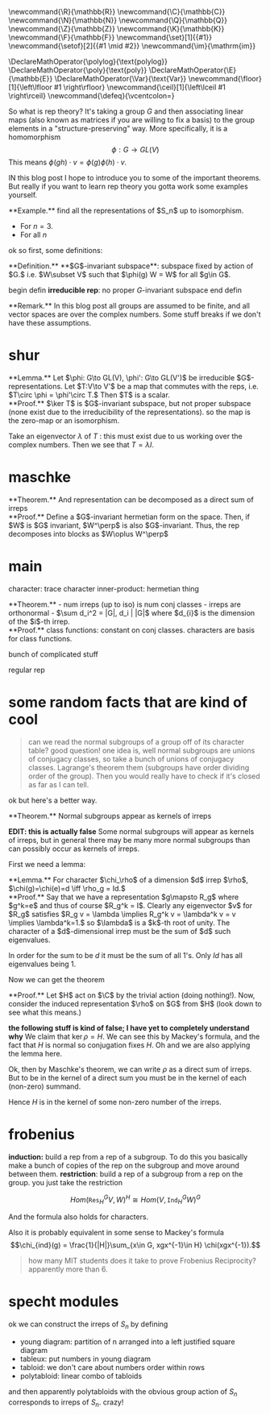 \newcommand{\R}{\mathbb{R}}
\newcommand{\C}{\mathbb{C}}
\newcommand{\N}{\mathbb{N}}
\newcommand{\Q}{\mathbb{Q}}
\newcommand{\Z}{\mathbb{Z}}
\newcommand{\K}{\mathbb{K}}
\newcommand{\F}{\mathbb{F}}
\newcommand{\set}[1]{\{#1\}}
\newcommand{\setof}[2]{\{#1 \mid #2\}}
\newcommand{\im}{\mathrm{im}}

\DeclareMathOperator{\polylog}{\text{polylog}}
\DeclareMathOperator{\poly}{\text{poly}}
\DeclareMathOperator{\E}{\mathbb{E}}
\DeclareMathOperator{\Var}{\text{Var}}
\newcommand{\floor}[1]{\left\lfloor #1 \right\rfloor}
\newcommand{\ceil}[1]{\left\lceil #1 \right\rceil}
\newcommand{\defeq}{\vcentcolon=}



So what is rep theory?
It's taking a group $G$ and then associating linear maps (also
known as matrices if you are willing to fix a basis) to the group
elements in a "structure-preserving" way.
More specifically, it is a homomorphism
$$\phi: G \to GL(V)$$
This means $\phi(gh) \cdot v = \phi(g)\phi(h) \cdot v.$

IN this blog post I hope to introduce you to some of the
important theorems. But really if you want to learn rep theory
you gotta work some examples yourself.

<div class="ex envbox">**Example.**
find all the representations of $S_n$ up to isomorphism. 

- For $n=3$.
- For all $n$
</div>

ok so first, some definitions:

<div class="defn envbox">**Definition.**
**$G$-invariant subspace**: subspace fixed by action of $G.$
i.e. $W\subset V$ such that $\phi(g) W = W$ for all $g\in G$.
</div>

begin defin
**irreducible rep**: no proper $G$-invariant subspace
end defin

<div class="rmk envbox">**Remark.**
In this blog post all groups are assumed to be finite, and all
vector spaces are over the complex numbers. Some stuff breaks if
we don't have these assumptions.
</div>

# shur

<div class="lem envbox">**Lemma.**
Let $\phi: G\to GL(V), \phi': G\to GL(V')$ be irreducible
$G$-representations. Let $T:V\to V'$ be a map that commutes with the
reps, i.e. $T\circ \phi = \phi'\circ T.$
Then $T$ is a scalar.
</div>
<div class="pf envbox">**Proof.**
$\ker T$ is  $G$-invariant subspace, but not proper subspace
(none exist due to the irreducibility of the representations).
so the map is the zero-map or an isomorphism.

Take an eigenvector $\lambda$ of $T$ : this must exist due to us
working over the complex numbers.
Then we see that $T=\lambda I$.
</div>

# maschke

<div class="thm envbox">**Theorem.**
And representation can be decomposed as a direct sum of irreps
</div>
<div class="pf envbox">**Proof.**
Define a $G$-invariant hermetian form on the space.
Then, if $W$ is $G$ invariant, $W^\perp$ is also $G$-invariant.
Thus, the rep decomposes into blocks as $W\oplus W^\perp$
</div>


# main

character: trace
character inner-product: hermetian thing

<div class="thm envbox">**Theorem.**
- num irreps (up to iso) is num conj classes
- irreps are orthonormal
- $\sum d_i^2 = |G|, d_i  | |G|$ where $d_{i}$ is the dimension
    of the $i$-th irrep.
</div>
<div class="pf envbox">**Proof.**
class functions: constant on conj classes. characters are basis
for class functions.

bunch of complicated stuff

regular rep
</div>

# some random facts that are kind of cool


> can we read the normal subgroups of a group off of its character table?
good question!
one idea is, well normal subgroups are unions of conjugacy
classes, so take a bunch of unions of conjugacy classes.
Lagrange's theorem them (subgroups have order dividing order of
the group). Then you would really have to check if it's closed as
far as I can tell.

ok but here's a better way.

<div class="thm envbox">**Theorem.**
Normal subgroups appear as kernels of irreps

**EDIT: this is actually false**
Some normal subgroups will appear as kernels of irreps, but in
general there may be many more normal subgroups than can possibly
occur as kernels of irreps.
</div>

First we need a lemma:
<div class="lem envbox">**Lemma.**
For character $\chi_\rho$ of a dimension $d$ irrep $\rho$, $\chi(g)=\chi(e)=d \iff \rho_g = Id.$ 
</div>
<div class="pf envbox">**Proof.**
Say that we have a representation $g\mapsto R_g$ where $g^k=e$
and thus of course $R_g^k = I$. Clearly any eigenvector $v$ for
$R_g$ satisfies $R_g v = \lambda \implies R_g^k v = \lambda^k v =
v \implies \lambda^k=1.$ so $\lambda$ is a  $k$-th root of unity.
The character of a $d$-dimensional irrep must be the sum of $d$
such eigenvalues.

In order for the sum to be $d$ it must be the sum of all $1$'s.
Only $Id$ has all eigenvalues being $1$.
</div>

Now we can get the theorem
<div class="pf envbox">**Proof.**
Let $H$ act on $\C$ by the trivial action (doing nothing!). 
Now, consider the induced representation $\rho$ on $G$ from $H$ (look
down to see what this means.)

**the following stuff is kind of false; I have yet to completely
understand why**
We claim that $\ker \rho = H$. We can see this by Mackey's
formula, and the fact that $H$ is normal so conjugation fixes
$H$. Oh and we are also applying the lemma here.

Ok, then by Maschke's theorem, we can write $\rho$ as a direct
sum of irreps. But to be in the kernel of a direct sum you must
be in the kernel of each (non-zero) summand.

Hence $H$ is in the kernel of some non-zero number of the irreps.
</div>


# frobenius

**induction:** build a rep from a rep of a subgroup.
To do this you basically make a bunch of copies of the rep on the
subgroup and move around between them.
**restriction**: build a rep of a subgroup from a rep on the
group. you just take the restriction

 $$Hom(\texttt{Res}_H^G V, W)^H \cong Hom(V, \texttt{Ind}_H^G W)^G$$

And the formula also holds for characters.

Also it is probably equivalent in some sense to Mackey's formula
 $$\chi_{ind}(g) = \frac{1}{|H|}\sum_{x\in G, xgx^{-1}\in H} \chi(xgx^{-1}).$$


> how many MIT students does it take to prove Frobenius Reciprocity? apparently more than 6.

# specht modules

ok we can construct the irreps of $S_n$ by defining 
- young diagram: partition of n arranged into a left justified square diagram
- tableux: put numbers in young diagram
- tabloid: we don't care about numbers order within rows
- polytabloid: linear combo of tabloids

and then apparently polytabloids with the obvious group action of
$S_n$ corresponds to irreps of $S_n.$ crazy!


